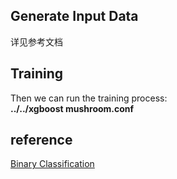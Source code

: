 ## Generate Input Data
详见参考文档
## Training  
Then we can run the training process:  
**../../xgboost mushroom.conf**
## reference
[Binary Classification](https://github.com/dmlc/xgboost/blob/master/demo/binary_classification/README.md)

